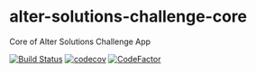 # alter-solutions-challenge-core
Core of Alter Solutions Challenge App

[![Build Status](https://app.bitrise.io/app/5d742991ff49ae47/status.svg?token=P0wW0w5pvZpvfCsBF47A5g)](https://app.bitrise.io/app/5d742991ff49ae47)
[![codecov](https://codecov.io/gh/maclacerda/alter-solutions-challenge-core/branch/main/graph/badge.svg?token=iAliBNKWIN)](https://codecov.io/gh/maclacerda/alter-solutions-challenge-core)
[![CodeFactor](https://www.codefactor.io/repository/github/maclacerda/alter-solutions-challenge-core/badge?s=e636aef10174288a19b2a7065bb8c27d06e46820)](https://www.codefactor.io/repository/github/maclacerda/alter-solutions-challenge-core)
